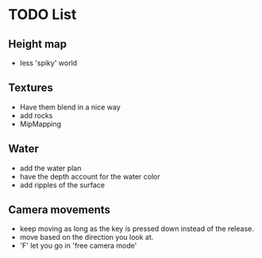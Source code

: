 # TODO List

## Height map
* less 'spiky' world

## Textures
* Have them blend in a nice way
* add rocks
* MipMapping

## Water
* add the water plan
* have the depth account for the water color
* add ripples of the surface

## Camera movements
* keep moving as long as the key is pressed down instead of the release.
* move based on the direction you look at.
* 'F' let you go in 'free camera mode'

